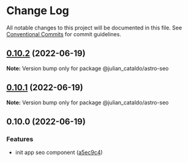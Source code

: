 # Change Log

All notable changes to this project will be documented in this file.
See [Conventional Commits](https://conventionalcommits.org) for commit guidelines.

## [0.10.2](https://github.com/JulianCataldo/astro/compare/@julian_cataldo/astro-seo@0.10.1...@julian_cataldo/astro-seo@0.10.2) (2022-06-19)

**Note:** Version bump only for package @julian_cataldo/astro-seo





## [0.10.1](https://github.com/JulianCataldo/astro/compare/@julian_cataldo/astro-seo@0.10.0...@julian_cataldo/astro-seo@0.10.1) (2022-06-19)

**Note:** Version bump only for package @julian_cataldo/astro-seo





## 0.10.0 (2022-06-19)


### Features

* init app seo component ([a5ec9c4](https://github.com/JulianCataldo/astro/commit/a5ec9c4e6de454addc0b9c499d28f0f6b3ea3515))
